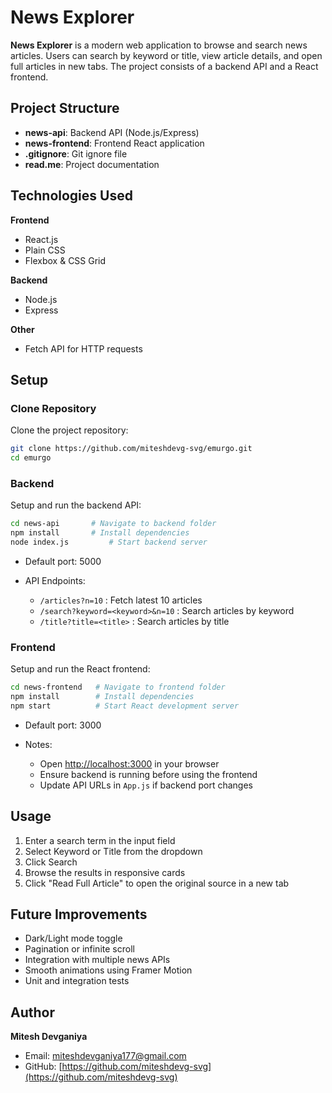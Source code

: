 # News Explorer

**News Explorer** is a modern web application to browse and search news articles. Users can search by keyword or title, view article details, and open full articles in new tabs. The project consists of a backend API and a React frontend.

## Project Structure

* **news-api**: Backend API (Node.js/Express)
* **news-frontend**: Frontend React application
* **.gitignore**: Git ignore file
* **read.me**: Project documentation

## Technologies Used

**Frontend**

* React.js
* Plain CSS
* Flexbox & CSS Grid

**Backend**

* Node.js
* Express

**Other**

* Fetch API for HTTP requests

## Setup

### Clone Repository

Clone the project repository:

```bash
git clone https://github.com/miteshdevg-svg/emurgo.git
cd emurgo
```

### Backend

Setup and run the backend API:

```bash
cd news-api       # Navigate to backend folder
npm install       # Install dependencies
node index.js         # Start backend server
```

* Default port: 5000
* API Endpoints:

  * `/articles?n=10` : Fetch latest 10 articles
  * `/search?keyword=<keyword>&n=10` : Search articles by keyword
  * `/title?title=<title>` : Search articles by title

### Frontend

Setup and run the React frontend:

```bash
cd news-frontend   # Navigate to frontend folder
npm install        # Install dependencies
npm start          # Start React development server
```

* Default port: 3000
* Notes:

  * Open [http://localhost:3000](http://localhost:3000) in your browser
  * Ensure backend is running before using the frontend
  * Update API URLs in `App.js` if backend port changes

## Usage

1. Enter a search term in the input field
2. Select Keyword or Title from the dropdown
3. Click Search
4. Browse the results in responsive cards
5. Click "Read Full Article" to open the original source in a new tab

## Future Improvements

* Dark/Light mode toggle
* Pagination or infinite scroll
* Integration with multiple news APIs
* Smooth animations using Framer Motion
* Unit and integration tests

## Author

**Mitesh Devganiya**

* Email: [miteshdevganiya177@gmail.com](mailto:miteshdevganiya177@gmail.com)
* GitHub: [https://github.com/miteshdevg-svg](https://github.com/miteshdevg-svg)
